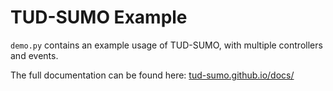 # TUD-SUMO Example

`demo.py` contains an example usage of TUD-SUMO, with multiple controllers and events.

The full documentation can be found here: [tud-sumo.github.io/docs/](https://tud-sumo.github.io/docs/)